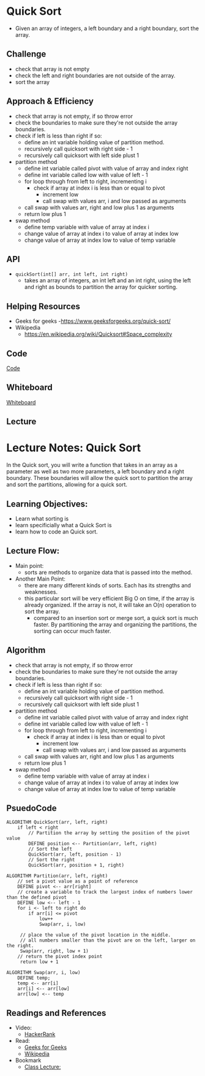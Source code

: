 # Quick Sort
- Given an array of integers, a left boundary and a right boundary, sort the array.  


## Challenge
- check that array is not empty
- check the left and right boundaries are not outside of the array.
- sort the array

## Approach & Efficiency
- check that array is not empty, if so throw error
- check the boundaries to make sure they're not outside the array boundaries.
- check if left is less than right if so:
  - define an int variable holding value of partition method.
  - recursively call quicksort with right side - 1
  - recursively call quicksort with left side plust 1
- partition method
  - define int variable called pivot with value of array and index right
  - define int variable called low with value of left - 1
  - for loop through from left to right, incrementing i
    - check if array at index i is less than or equal to pivot
      - increment low
      - call swap with values arr, i and low passed as arguments
  - call swap with values arr, right and low plus 1 as arguments
  - return low plus 1
- swap method
  - define temp variable with value of array at index i
  - change value of array at index i to value of array at index low
  - change value of array at index low to value of temp variable

## API
- ```quickSort(int[] arr, int left, int right)```
  - takes an array of integers, an int left and an int right, using the left and right as bounds to partition the array for quicker sorting. 


## Helping Resources
- Geeks for geeks
  -https://www.geeksforgeeks.org/quick-sort/
- Wikipedia
  - https://en.wikipedia.org/wiki/Quicksort#Space_complexity
 

## Code
[Code](../../src/main/java/code401Challenges/QuickSort.java)

## Whiteboard
[Whiteboard](../images/insertionSortWB.jpg)

## Lecture

# Lecture Notes: Quick Sort

In the Quick sort, you will write a function that takes in an array as a parameter as well as two more parameters, a left boundary and a right boundary. These boundaries will allow the quick sort to partition the array and sort the partitions, allowing for a quick sort. 

## Learning Objectives:
- Learn what sorting is
- learn specificially what a Quick Sort is
- learn how to code an Quick sort.

## Lecture Flow:
- Main point:
  - sorts are methods to organize data that is passed into the method. 
- Another Main Point:
  - there are many different kinds of sorts. Each has its strengths and weaknesses.
  - this particular sort will be very efficient Big O on time, if the array is already organized. If the array is not, it will take an O(n) operation to sort the array. 
    - compared to an insertion sort or merge sort, a quick sort is much faster. By partitioning the array and organizing the partitions, the sorting can occur much faster.  


## Algorithm
- check that array is not empty, if so throw error
- check the boundaries to make sure they're not outside the array boundaries.
- check if left is less than right if so:
  - define an int variable holding value of partition method.
  - recursively call quicksort with right side - 1
  - recursively call quicksort with left side plust 1
- partition method
  - define int variable called pivot with value of array and index right
  - define int variable called low with value of left - 1
  - for loop through from left to right, incrementing i
    - check if array at index i is less than or equal to pivot
      - increment low
      - call swap with values arr, i and low passed as arguments
  - call swap with values arr, right and low plus 1 as arguments
  - return low plus 1
- swap method
  - define temp variable with value of array at index i
  - change value of array at index i to value of array at index low
  - change value of array at index low to value of temp variable

## PsuedoCode
```  
ALGORITHM QuickSort(arr, left, right)
    if left < right
        // Partition the array by setting the position of the pivot value 
        DEFINE position <-- Partition(arr, left, right)
        // Sort the left
        QuickSort(arr, left, position - 1)
        // Sort the right
        QuickSort(arr, position + 1, right)

ALGORITHM Partition(arr, left, right)
    // set a pivot value as a point of reference
    DEFINE pivot <-- arr[right]
    // create a variable to track the largest index of numbers lower than the defined pivot
    DEFINE low <-- left - 1
    for i <- left to right do
        if arr[i] <= pivot
            low++
            Swap(arr, i, low)

     // place the value of the pivot location in the middle.
     // all numbers smaller than the pivot are on the left, larger on the right. 
     Swap(arr, right, low + 1)
    // return the pivot index point
     return low + 1

ALGORITHM Swap(arr, i, low)
    DEFINE temp;
    temp <-- arr[i]
    arr[i] <-- arr[low]
    arr[low] <-- temp
   ```

## Readings and References
- Video:
  - [HackerRank](https://www.youtube.com/watch?v=SLauY6PpjW4)
- Read:
  - [Geeks for Geeks](https://www.geeksforgeeks.org/quick-sort/)
  - [Wikipedia](https://en.wikipedia.org/wiki/Quicksort)
- Bookmark
  - [Class Lecture:](https://github.com/codefellows/seattle-java-401d4)